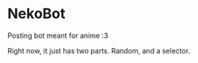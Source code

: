 # NekoBot
Posting bot meant for anime :3

Right now, it just has two parts.
Random, and a selector.
